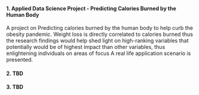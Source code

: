 #### 1. Applied Data Science Project - Predicting Calories Burned by the Human Body
A project on Predicting calories burned by the human body to help curb the obesity pandemic. Weight loss is directly correlated to calories burned thus the research findings would help shed light on high-ranking variables that potentially would be of highest impact than other variables, thus enlightening individuals on areas of focus A real life application scenario is presented.  
#### 2. TBD
#### 3. TBD
